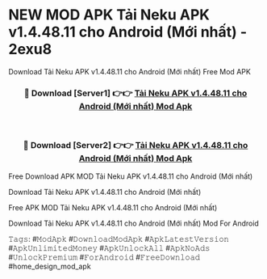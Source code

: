 # NEW MOD APK Tải Neku APK v1.4.48.11 cho Android (Mới nhất) - 2exu8
Download Tải Neku APK v1.4.48.11 cho Android (Mới nhất) Free Mod APK

<div align="center">
<h3>🔴 Download [Server1] 👉👉 <a href="https://apk-comot.site?title=Tải_Neku_APK_v1.4.48.11_cho_Android_(Mới_nhất)">Tải Neku APK v1.4.48.11 cho Android (Mới nhất) Mod Apk</a></h3><br>

<h3>🔴 Download [Server2] 👉👉 <a href="https://apk-comot.site?title=Tải_Neku_APK_v1.4.48.11_cho_Android_(Mới_nhất)">Tải Neku APK v1.4.48.11 cho Android (Mới nhất) Mod Apk</a></h3>
</div>


Free Download APK MOD Tải Neku APK v1.4.48.11 cho Android (Mới nhất)

Download Tải Neku APK v1.4.48.11 cho Android (Mới nhất) 

Free APK MOD Tải Neku APK v1.4.48.11 cho Android (Mới nhất) 

Download Tải Neku APK v1.4.48.11 cho Android (Mới nhất) Mod For Android

𝚃𝚊𝚐𝚜: #𝙼𝚘𝚍𝙰𝚙𝚔 #𝙳𝚘𝚠𝚗𝚕𝚘𝚊𝚍𝙼𝚘𝚍𝙰𝚙𝚔 #𝙰𝚙𝚔𝙻𝚊𝚝𝚎𝚜𝚝𝚅𝚎𝚛𝚜𝚒𝚘𝚗 #𝙰𝚙𝚔𝚄𝚗𝚕𝚒𝚖𝚒𝚝𝚎𝚍𝙼𝚘𝚗𝚎𝚢 #𝙰𝚙𝚔𝚄𝚗𝚕𝚘𝚌𝚔𝙰𝚕𝚕 #𝙰𝚙𝚔𝙽𝚘𝙰𝚍𝚜 #𝚄𝚗𝚕𝚘𝚌𝚔𝙿𝚛𝚎𝚖𝚒𝚞𝚖 #𝙵𝚘𝚛𝙰𝚗𝚍𝚛𝚘𝚒𝚍 #𝙵𝚛𝚎𝚎𝙳𝚘𝚠𝚗𝚕𝚘𝚊𝚍 #home_design_mod_apk